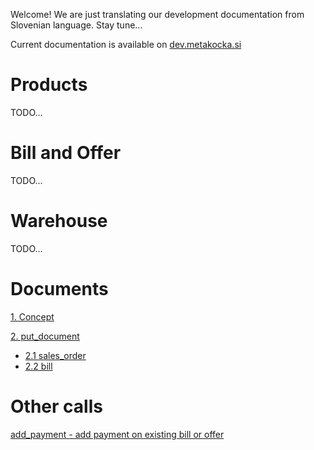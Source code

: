 Welcome!
We are just translating our development documentation from Slovenian language. Stay tune...

Current documentation is available on [dev.metakocka.si](http://dev.metakocka.si/eshop/index.html)

# Products
TODO...
# Bill and Offer
TODO...
# Warehouse
TODO...
# Documents
[1. Concept](documents_concept.md)

[2. put_document](documents_put_document.md)
* [2.1 sales_order](documents_put_document.md)
* [2.2 bill](documents_put_document.md#)

# Other calls
[add_payment - add payment on existing bill or offer](add_payment.md)